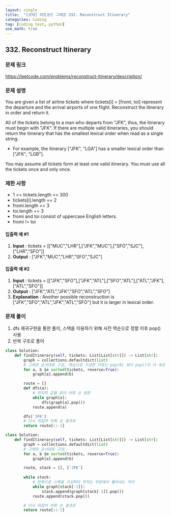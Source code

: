 ```yaml
---
layout: single
title:  "[코테] 리트코드 그래프 332. Reconstruct Itinerary"
categories: Coding
tag: [coding test, python]
use_math: true
---
```


## 332. Reconstruct Itinerary
### 문제 링크
<https://leetcode.com/problems/reconstruct-itinerary/description/>

### 문제 설명
You are given a list of airline tickets where tickets[i] = [fromi, toi] represent the departure and the arrival airports of one flight. Reconstruct the itinerary in order and return it.

All of the tickets belong to a man who departs from "JFK", thus, the itinerary must begin with "JFK". If there are multiple valid itineraries, you should return the itinerary that has the smallest lexical order when read as a single string.

- For example, the itinerary ["JFK", "LGA"] has a smaller lexical order than ["JFK", "LGB"].

You may assume all tickets form at least one valid itinerary. You must use all the tickets once and only once.

### 제한 사항
- 1 <= tickets.length <= 300
- tickets[i].length == 2
- fromi.length == 3
- toi.length == 3
- fromi and toi consist of uppercase English letters.
- fromi != toi

#### 입출력 예 #1 
1. **Input** : tickets = [["MUC","LHR"],["JFK","MUC"],["SFO","SJC"],["LHR","SFO"]]
2. **Output** : ["JFK","MUC","LHR","SFO","SJC"]

#### 입출력 예 #2 
1. **Input** : tickets = [["JFK","SFO"],["JFK","ATL"],["SFO","ATL"],["ATL","JFK"],["ATL","SFO"]]
2. **Output** : ["JFK","ATL","JFK","SFO","ATL","SFO"]
3. **Explanation** : Another possible reconstruction is ["JFK","SFO","ATL","JFK","ATL","SFO"] but it is larger in lexical order.

### 문제 풀이
1. dfs 재귀구현을 통한 풀이, 스택을 이용하기 위해 사전 역순으로 정렬 이후 pop() 사용
2. 반복 구조로 풀이


```python
class Solution:
    def findItinerary(self, tickets: List[List[str]]) -> List[str]:
        graph = collections.defaultdict(list)
        # 그래프 순서대로 구성, 역순으로 구성한 이유는 pop(0) 보다 pop()이 더 속도가 빠르기 때문
        for a, b in sorted(tickets, reverse=True):
            graph[a].append(b)

        route = []
        def dfs(a):
            # 마지막 값을 읽어 어휘 순 방문
            while graph[a]:
                dfs(graph[a].pop())
            route.append(a)

        dfs('JFK')
        # 다시 뒤집어 어휘 순 결과로
        return route[::-1]
```


```python
class Solution:
    def findItinerary(self, tickets: List[List[str]]) -> List[str]:
        graph = collections.defaultdict(list)
        # 그래프 순서대로 구성
        for a, b in sorted(tickets, reverse=True):
            graph[a].append(b)

        route, stack = [], ['JFK']
        
        while stack:
            # 반복으로 스택을 구성하되 막히는 부분에서 풀어내는 처리
            while graph[stack[-1]]:
                stack.append(graph[stack[-1]].pop())
            route.append(stack.pop())

        # 다시 뒤집어 어휘 순 결과로
        return route[::-1]
```
